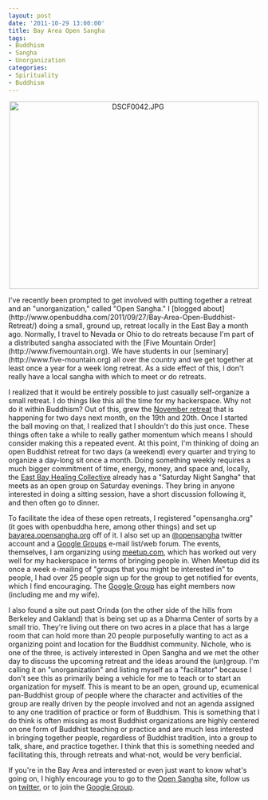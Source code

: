 ```yaml
--- 
layout: post
date: '2011-10-29 13:00:00'
title: Bay Area Open Sangha
tags: 
- Buddhism
- Sangha
- Unorganization
categories:
- Spirituality
- Buddhism
---
```

<p style="text-align:center"><a href="http://www.flickr.com/photos/albill/1427049322/" title="DSCF0042.JPG by albill, on Flickr"><img src="http://farm2.static.flickr.com/1381/1427049322_8b5ba07844.jpg" width="500" height="375" alt="DSCF0042.JPG"></a></p>
I've recently been prompted to get involved with putting together a retreat and an "unorganization," called "Open Sangha." I [blogged about](http://www.openbuddha.com/2011/09/27/Bay-Area-Open-Buddhist-Retreat/) doing a small, ground up, retreat locally in the East Bay a month ago. Normally, I travel to Nevada or Ohio to do retreats because I'm part of a distributed sangha associated with the [Five Mountain Order](http://www.fivemountain.org). We have students in our [seminary](http://www.five-mountain.org) all over the country and we get together at least once a year for a week long retreat. As a side effect of this, I don't really have a local sangha with which to meet or do retreats.

I realized that it would be entirely possible to just casually self-organize a small retreat. I do things like this all the time for my hackerspace. Why not do it within Buddhism? Out of this, grew the [November retreat](http://bayarea.opensangha.org/2011/10/19/open-buddhist-retreat/) that is happening for two days next month, on the 19th and 20th. Once I started the ball moving on that, I realized that I shouldn't do this just once. These things often take a while to really gather momentum which means I should consider making this a repeated event. At this point, I'm thinking of doing an open Buddhist retreat for two days (a weekend) every quarter and trying to organize a day-long sit once a month. Doing something weekly requires a much bigger commitment of time, energy, money, and space and, locally, the [East Bay Healing Collective](http://www.meetup.com/healingcollective/) already has a "Saturday Night Sangha" that meets as an open group on Saturday evenings. They bring in anyone interested in doing a sitting session, have a short discussion following it, and then often go to dinner.

To facilitate the idea of these open retreats, I registered "opensangha.org" (it goes with openbuddha here, among other things) and set up [bayarea.opensangha.org](http://bayarea.opensangha.org) off of it. I also set up an [@opensangha](http://twitter.com/opensangha) twitter account and a [Google Groups](http://groups.google.com/group/bay-area-open-sangha) e-mail list/web forum. The events, themselves, I am organizing using [meetup.com](http://www.meetup.com/Bay-Area-Open-Sangha/), which has worked out very well for my hackerspace in terms of bringing people in. When Meetup did its once a week e-mailing of "groups that you might be interested in" to people, I had over 25 people sign up for the group to get notified for events, which I find encouraging. The [Google Group](http://groups.google.com/group/bay-area-open-sangha) has eight members now (including me and my wife). 

I also found a site out past Orinda (on the other side of the hills from Berkeley and Oakland) that is being set up as a Dharma Center of sorts by a small trio. They're living out there on two acres in a place that has a large room that can hold more than 20 people purposefully wanting to act as a organizing point and location for the Buddhist community. Nichole, who is one of the three, is actively interested in Open Sangha and we met the other day to discuss the upcoming retreat and the ideas around the (un)group. I'm calling it an "unorganization" and listing myself as a "facilitator" because I don't see this as primarily being a vehicle for me to teach or to start an organization for myself. This is meant to be an open, ground up, ecumenical pan-Buddhist group of people where the character and activities of the group are really driven by the people involved and not an agenda assigned to any one tradition of practice or form of Buddhism. This is something that I do think is often missing as most Buddhist organizations are highly centered on one form of Buddhist teaching or practice and are much less interested in bringing together people, regardless of Buddhist tradition, into a group to talk, share, and practice together. I think that this is something needed and facilitating this, through retreats and what-not, would be very benficial. 

If you're in the Bay Area and interested or even just want to know what's going on, I highly encourage you to go to the [Open Sangha](http://www.opensangha.org) site, follow us on [twitter](http://twitter.com/opensangha/), or to join the [Google Group](http://groups.google.com/group/bay-area-open-sangha).